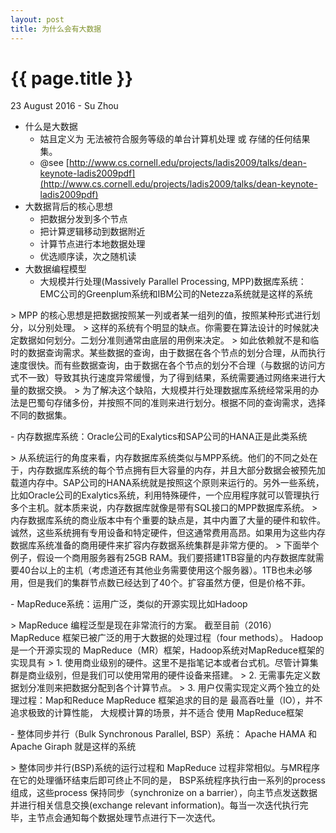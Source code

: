 ```yaml
---
layout: post
title: 为什么会有大数据
---
```


{{ page.title }}
================

<p class="meta">23 August 2016 - Su Zhou</p>

- 什么是大数据
    - 姑且定义为 无法被符合服务等级的单台计算机处理 或 存储的任何结果集。
    - @see [http://www.cs.cornell.edu/projects/ladis2009/talks/dean-keynote-ladis2009pdf](http://www.cs.cornell.edu/projects/ladis2009/talks/dean-keynote-ladis2009pdf) 
- 大数据背后的核心思想
    - 把数据分发到多个节点
    - 把计算逻辑移动到数据附近
    - 计算节点进行本地数据处理
    - 优选顺序读，次之随机读
- 大数据编程模型
    - 大规模并行处理(Massively Parallel Processing, MPP)数据库系统：EMC公司的Greenplum系统和IBM公司的Netezza系统就是这样的系统
<p> 
> MPP 的核心思想是把数据按照某一列或者某一组列的值，按照某种形式进行划分，以分别处理。
> 这样的系统有个明显的缺点。你需要在算法设计的时候就决定数据如何划分。二划分准则通常由底层的用例来决定。
> 如此依赖就不是和临时的数据查询需求。某些数据的查询，由于数据在各个节点的划分合理，从而执行速度很快。而有些数据查询，由于数据在各个节点的划分不合理（与数据的访问方式不一致）导致其执行速度异常缓慢，为了得到结果，系统需要通过网络来进行大量的数据交换。
> 为了解决这个缺陷，大规模并行处理数据库系统经常采用的办法是巴蜀句存储多份，并按照不同的准则来进行划分。根据不同的查询需求，选择不同的数据集。
</p>
    - 内存数据库系统：Oracle公司的Exalytics和SAP公司的HANA正是此类系统
<p>
> 从系统运行的角度来看，内存数据库系统类似与MPP系统。他们的不同之处在于，内存数据库系统的每个节点拥有巨大容量的内存，并且大部分数据会被预先加载道内存中。SAP公司的HANA系统就是按照这个原则来运行的。另外一些系统，比如Oracle公司的Exalytics系统，利用特殊硬件，一个应用程序就可以管理执行多个主机。就本质来说，内存数据库就像是带有SQL接口的MPP数据库系统。
> 内存数据库系统的商业版本中有个重要的缺点是，其中内置了大量的硬件和软件。诚然，这些系统拥有专用设备和特定硬件，但这通常费用高昂。如果用为这些内存数据库系统准备的商用硬件来扩容内存数据系统集群是非常方便的。
> 下面举个例子，假设一个商用服务器有25GB RAM。我们要搭建1TB容量的内存数据库就需要40台以上的主机（考虑道还有其他业务需要使用这个服务器）。1TB也未必够用，但是我们的集群节点数已经达到了40个。扩容虽然方便，但是价格不菲。
</p>
    - MapReduce系统：运用广泛，类似的开源实现比如Hadoop
<p>
> MapReduce 编程泛型是现在非常流行的方案。 截至目前（2016）MapReduce 框架已被广泛的用于大数据的处理过程（four methods）。 Hadoop 是一个开源实现的 MapReduce（MR）框架，Hadoop系统对MapReduce框架的实现具有
> 1. 使用商业级别的硬件。这里不是指笔记本或者台式机。尽管计算集群是商业级别，但是我们可以使用常用的硬件设备来搭建。
> 2. 无需事先定义数据划分准则来把数据分配到各个计算节点。
> 3. 用户仅需实现定义两个独立的处理过程：Map和Reduce
MapReduce 框架追求的目的是 最高吞吐量（IO），并不追求极致的计算性能， 大规模计算的场景，并不适合 使用 MapReduce框架
</p>
    - 整体同步并行（Bulk Synchronous Parallel, BSP）系统： Apache HAMA 和 Apache Giraph 就是这样的系统
<p>
> 整体同步并行(BSP)系统的运行过程和 MapReduce 过程非常相似。与MR程序在它的处理循环结束后即可终止不同的是， BSP系统程序执行由一系列的process组成，这些process 保持同步（synchronize on a barrier），向主节点发送数据并进行相关信息交换(exchange relevant information)。每当一次迭代执行完毕，主节点会通知每个数据处理节点进行下一次迭代。
</p>